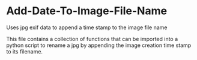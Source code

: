 # Add-Date-To-Image-File-Name
Uses jpg exif data to append a time stamp to the image file name

This file contains a collection of functions that can be imported into a python script to rename a jpg by appending the image creation time stamp to its filename.
